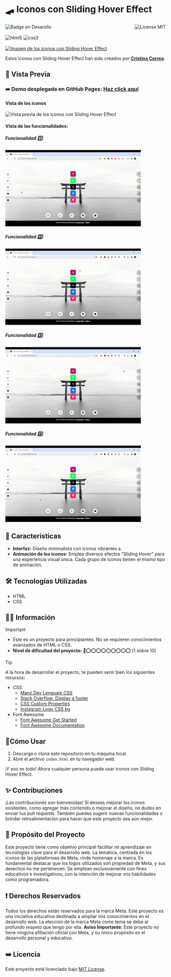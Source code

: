 # 🛹 Iconos con Sliding Hover Effect
![Badge en Desarollo](https://img.shields.io/badge/STATUS-FINALIZADO-violet)
<img align="right" alt="License MIT" src="https://img.shields.io/badge/LICENSE-MIT-green" /> <br/><br/>
<img alt="html5" src="https://img.shields.io/badge/-HTML5-E34F26?style=flat-square&logo=html5&logoColor=white" />
<img alt="css3" src="https://img.shields.io/badge/-CSS3-1572B6?style=flat-square&logo=css3&logoColor=white" />
<br/><br/>
[![Imagen de los iconos con Sliding Hover Effect](https://github.com/CrisCorreaS/sliding-icon-effect/blob/main/img/visualizaci%C3%B3n/iconos-vista.png)](https://criscorreas.github.io/sliding-icon-effect/)

Estos iconos con Sliding Hover Effect han sido creados por **[Cristina Correa](https://www.linkedin.com/in/cristina-correa-segade/)**.

## 👀 Vista Previa

### ➡️ **Demo desplegada en GitHub Pages:** **[Haz click aquí](https://criscorreas.github.io/sliding-icon-effect/)**

#### Vista de los iconos
![Vista previa de los iconos con Sliding Hover Effect](https://github.com/CrisCorreaS/sliding-icon-effect/blob/main/img/visualizaci%C3%B3n/iconos-vista.png)

#### Vista de las funcionalidades:
##### Funcionalidad 1️⃣:
![Vista previa del comportamiento de los primeros iconos](https://github.com/CrisCorreaS/sliding-icon-effect/blob/main/video/feature1.gif)

##### Funcionalidad 2️⃣:
![Vista previa del comportamiento de los segundos iconos](https://github.com/CrisCorreaS/sliding-icon-effect/blob/main/video/feature2.gif)

##### Funcionalidad 3️⃣:
![Vista previa del comportamiento de los terceros iconos](https://github.com/CrisCorreaS/sliding-icon-effect/blob/main/video/feature3.gif)

##### Funcionalidad 4️⃣:
![Vista previa del comportamiento de los cuartos iconos](https://github.com/CrisCorreaS/sliding-icon-effect/blob/main/video/feature4.gif)

## 🌱 Características

- **Interfaz:** Diseño minimalista con iconos vibrantes.s.
- **Animación de los iconos:** Emplea diversos efectos "Sliding Hover" para una experiencia visual única. Cada grupo de iconos tienen el mismo tipo de animación.

## 🛠️ Tecnologías Utilizadas

- HTML
- CSS

## 🔎💡 Información
> [!IMPORTANT]
> - Este es un proyecto para principiantes. No se requieren conocimientos avanzados de HTML o CSS.
> - **Nivel de dificultad del proyecto:** 🔴⭕⭕⭕⭕⭕⭕⭕⭕⭕ (1 sobre 10)

> [!TIP]
> A la hora de desarrollar el proyecto, te pueden venir bien los siguientes recursos:
> - CSS:
>    - [Manz.Dev Lenguaje CSS](https://lenguajecss.com/css/)
>    - [Stack Overflow: Display a footer](https://stackoverflow.com/questions/15960290/css-footer-not-displaying-at-the-bottom-of-the-page)
>    - [CSS Custom Properties](https://developer.mozilla.org/en-US/docs/Web/CSS/Using_CSS_custom_properties)
>    - [Instagram Logo CSS bg](https://stackoverflow.com/questions/37751375/instagram-new-logo-css-background)
> - Font Awesome
>    - [Font Awesome Get Started](https://fontawesome.com/docs/web/setup/get-started)
>    - [Font Awesome Documentation](https://fontawesome.com/v5/docs/web/reference-icons/)

## 📓Cómo Usar

1. Descarga o clona este repositorio en tu máquina local.
2. Abre el archivo `index.html` en tu navegador web.

¡Y eso es todo! Ahora cualquier persona puede usar iconos con Sliding Hover Effect.

## ✨ Contribuciones

¡Las contribuciones son bienvenidas! Si deseas mejorar los iconos existentes, como agregar más contenido o mejorar el diseño, no dudes en enviar tus pull requests. También puedes sugerir nuevas funcionalidades o brindar retroalimentación para hacer que este proyecto sea aún mejor.

## 🎯 Propósito del Proyecto

Este proyecto tiene como objetivo principal facilitar mi aprendizaje en tecnologías clave para el desarrollo web. La temática, centrada en los iconos de las plataformas de Meta, rinde homenaje a la marca. Es fundamental destacar que los logos utilizados son propiedad de Meta, y sus derechos no me pertenecen. Se emplean exclusivamente con fines educativos e investigativos, con la intención de mejorar mis habilidades como programadora.

## ❗ Derechos Reservados

Todos los derechos están reservados para la marca Meta. Este proyecto es una iniciativa educativa destinada a ampliar mis conocimientos en el desarrollo web. La elección de la marca Meta como tema se debe al profundo respeto que tengo por ella.
**Aviso Importante:** Este proyecto no tiene ninguna afiliación oficial con Meta, y su único propósito es el desarrollo personal y educativo.

## ➡️ Licencia
Este proyecto está licenciado bajo [MIT License](https://opensource.org/license/mit/).
